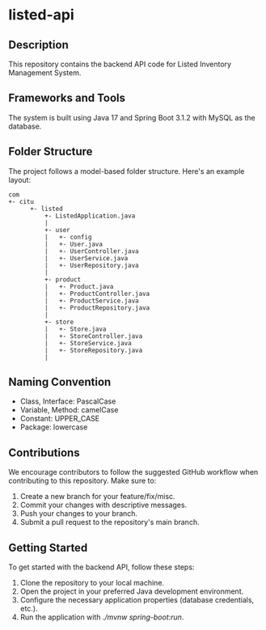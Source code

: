 # listed-api

## Description

This repository contains the backend API code for Listed Inventory Management System. 

## Frameworks and Tools

The system is built using Java 17 and Spring Boot 3.1.2 with MySQL as the database.

## Folder Structure

The project follows a model-based folder structure. Here's an example layout:

```
com
+- citu
      +- listed
          +- ListedApplication.java
          |
          +- user
          |   +- config
          |   +- User.java
          |   +- UserController.java
          |   +- UserService.java
          |   +- UserRepository.java
          |
          +- product
          |   +- Product.java
          |   +- ProductController.java
          |   +- ProductService.java
          |   +- ProductRepository.java
          |
          +- store
          |   +- Store.java
          |   +- StoreController.java
          |   +- StoreService.java
          |   +- StoreRepository.java
          |
```

## Naming Convention

- Class, Interface: PascalCase
- Variable, Method: camelCase
- Constant: UPPER_CASE
- Package: lowercase

## Contributions

We encourage contributors to follow the suggested GitHub workflow when contributing to this repository. Make sure to:

1. Create a new branch for your feature/fix/misc.
3. Commit your changes with descriptive messages.
4. Push your changes to your branch.
5. Submit a pull request to the repository's main branch.

## Getting Started

To get started with the backend API, follow these steps:

1. Clone the repository to your local machine.
2. Open the project in your preferred Java development environment.
3. Configure the necessary application properties (database credentials, etc.).
4. Run the application with *./mvnw spring-boot:run*.
